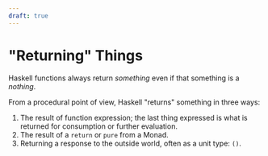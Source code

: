 ```yaml
---
draft: true
---
```

# "Returning" Things

Haskell functions always return _something_ even if that something is a _nothing_. <Lozenge t="maxim"/> 

From a procedural point of view, Haskell "returns" something in three ways:

1. The result of function expression; the last thing expressed is what is returned for consumption or further evaluation. <Lozenge t="wip"/>
2. The result of a `return` or `pure` from a Monad. <Lozenge t="wip"/>
3. Returning a response to the outside world, often as a unit type: `()`. <Lozenge t="wip"/>
